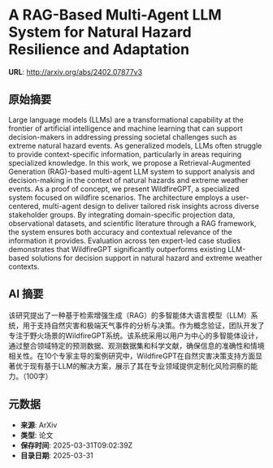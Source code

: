 # A RAG-Based Multi-Agent LLM System for Natural Hazard Resilience and Adaptation

**URL**: http://arxiv.org/abs/2402.07877v3

## 原始摘要

Large language models (LLMs) are a transformational capability at the
frontier of artificial intelligence and machine learning that can support
decision-makers in addressing pressing societal challenges such as extreme
natural hazard events. As generalized models, LLMs often struggle to provide
context-specific information, particularly in areas requiring specialized
knowledge. In this work, we propose a Retrieval-Augmented Generation
(RAG)-based multi-agent LLM system to support analysis and decision-making in
the context of natural hazards and extreme weather events. As a proof of
concept, we present WildfireGPT, a specialized system focused on wildfire
scenarios. The architecture employs a user-centered, multi-agent design to
deliver tailored risk insights across diverse stakeholder groups. By
integrating domain-specific projection data, observational datasets, and
scientific literature through a RAG framework, the system ensures both accuracy
and contextual relevance of the information it provides. Evaluation across ten
expert-led case studies demonstrates that WildfireGPT significantly outperforms
existing LLM-based solutions for decision support in natural hazard and extreme
weather contexts.


## AI 摘要

该研究提出了一种基于检索增强生成（RAG）的多智能体大语言模型（LLM）系统，用于支持自然灾害和极端天气事件的分析与决策。作为概念验证，团队开发了专注于野火场景的WildfireGPT系统。该系统采用以用户为中心的多智能体设计，通过整合领域特定的预测数据、观测数据集和科学文献，确保信息的准确性和情境相关性。在10个专家主导的案例研究中，WildfireGPT在自然灾害决策支持方面显著优于现有基于LLM的解决方案，展示了其在专业领域提供定制化风险洞察的能力。（100字）

## 元数据

- **来源**: ArXiv
- **类型**: 论文
- **保存时间**: 2025-03-31T09:02:39Z
- **目录日期**: 2025-03-31
